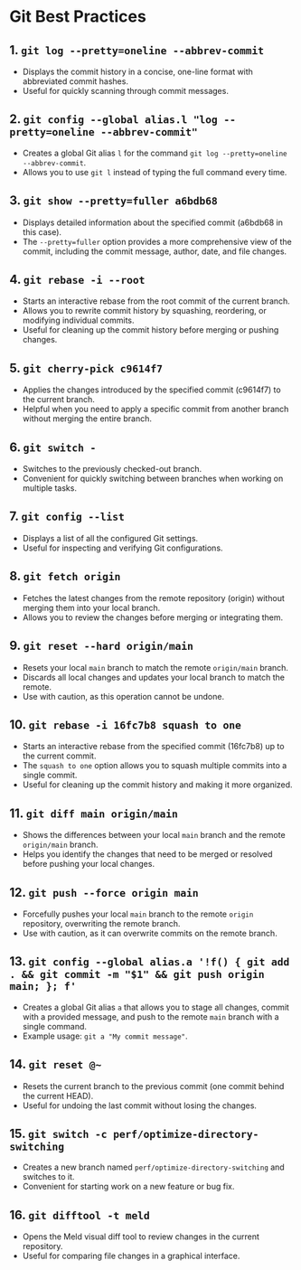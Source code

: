 # Git Best Practices

## 1. `git log --pretty=oneline --abbrev-commit`
- Displays the commit history in a concise, one-line format with abbreviated commit hashes.
- Useful for quickly scanning through commit messages.

## 2. `git config --global alias.l "log --pretty=oneline --abbrev-commit"`
- Creates a global Git alias `l` for the command `git log --pretty=oneline --abbrev-commit`.
- Allows you to use `git l` instead of typing the full command every time.

## 3. `git show --pretty=fuller a6bdb68`
- Displays detailed information about the specified commit (a6bdb68 in this case).
- The `--pretty=fuller` option provides a more comprehensive view of the commit, including the commit message, author, date, and file changes.

## 4. `git rebase -i --root`
- Starts an interactive rebase from the root commit of the current branch.
- Allows you to rewrite commit history by squashing, reordering, or modifying individual commits.
- Useful for cleaning up the commit history before merging or pushing changes.

## 5. `git cherry-pick c9614f7`
- Applies the changes introduced by the specified commit (c9614f7) to the current branch.
- Helpful when you need to apply a specific commit from another branch without merging the entire branch.

## 6. `git switch -`
- Switches to the previously checked-out branch.
- Convenient for quickly switching between branches when working on multiple tasks.

## 7. `git config --list`
- Displays a list of all the configured Git settings.
- Useful for inspecting and verifying Git configurations.

## 8. `git fetch origin`
- Fetches the latest changes from the remote repository (origin) without merging them into your local branch.
- Allows you to review the changes before merging or integrating them.

## 9. `git reset --hard origin/main`
- Resets your local `main` branch to match the remote `origin/main` branch.
- Discards all local changes and updates your local branch to match the remote.
- Use with caution, as this operation cannot be undone.

## 10. `git rebase -i 16fc7b8 squash to one`
- Starts an interactive rebase from the specified commit (16fc7b8) up to the current commit.
- The `squash to one` option allows you to squash multiple commits into a single commit.
- Useful for cleaning up the commit history and making it more organized.

## 11. `git diff main origin/main`
- Shows the differences between your local `main` branch and the remote `origin/main` branch.
- Helps you identify the changes that need to be merged or resolved before pushing your local changes.

## 12. `git push --force origin main`
- Forcefully pushes your local `main` branch to the remote `origin` repository, overwriting the remote branch.
- Use with caution, as it can overwrite commits on the remote branch.

## 13. `git config --global alias.a '!f() { git add . && git commit -m "$1" && git push origin main; }; f'`
- Creates a global Git alias `a` that allows you to stage all changes, commit with a provided message, and push to the remote `main` branch with a single command.
- Example usage: `git a "My commit message"`.

## 14. `git reset @~`
- Resets the current branch to the previous commit (one commit behind the current HEAD).
- Useful for undoing the last commit without losing the changes.

## 15. `git switch -c perf/optimize-directory-switching`
- Creates a new branch named `perf/optimize-directory-switching` and switches to it.
- Convenient for starting work on a new feature or bug fix.

## 16. `git difftool -t meld`
- Opens the Meld visual diff tool to review changes in the current repository.
- Useful for comparing file changes in a graphical interface.
